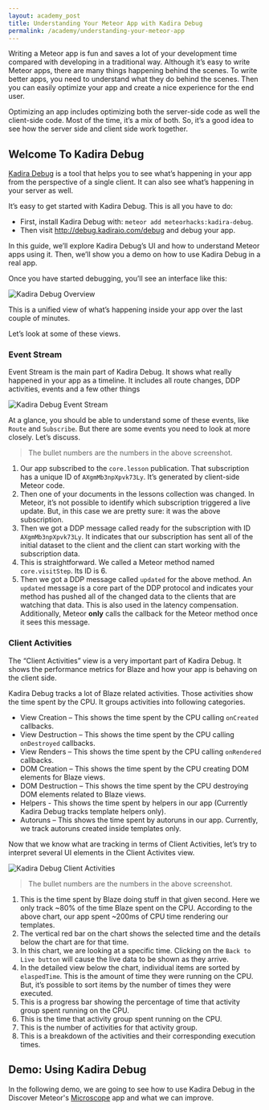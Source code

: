 ```yaml
---
layout: academy_post
title: Understanding Your Meteor App with Kadira Debug
permalink: /academy/understanding-your-meteor-app
---
```


Writing a Meteor app is fun and saves a lot of your development time compared with developing in a traditional way. Although it’s easy to write Meteor apps, there are many things happening behind the scenes. To write better apps, you need to understand what they do behind the scenes. Then you can easily optimize your app and create a nice experience for the end user.

Optimizing an app includes optimizing both the server-side code as well the client-side code. Most of the time, it’s a mix of both. So, it’s a good idea to see how the server side and client side work together.

## Welcome To Kadira Debug

[Kadira Debug](https://github.com/meteorhacks/kadira-debug) is a tool that helps you to see what’s happening in your app from the perspective of a single client. It can also see what’s happening in your server as well.

It’s easy to get started with Kadira Debug. This is all you have to do:

* First, install Kadira Debug with: `meteor add meteorhacks:kadira-debug`.
* Then visit <http://debug.kadiraio.com/debug> and debug your app.

In this guide, we’ll explore Kadira Debug’s UI and how to understand Meteor apps using it. Then, we’ll show you a demo on how to use Kadira Debug in a real app.

Once you have started debugging, you’ll see an interface like this:

![Kadira Debug Overview](https://cldup.com/dUFEpALoYz.png)

This is a unified view of what’s happening inside your app over the last couple of minutes.

Let’s look at some of these views.

### Event Stream

Event Stream is the main part of Kadira Debug. It shows what really happened in your app as a timeline. It includes all route changes, DDP activities, events and a few other things

<img src="https://cldup.com/B0cHgsa2x7.png" style="max-width: 500px" alt="Kadira Debug Event Stream" />

At a glance, you should be able to understand some of these events, like `Route` and `Subscribe`. But there are some events you need to look at more closely. Let’s discuss.

> The bullet numbers are the numbers in the above screenshot.

1. Our app subscribed to the `core.lesson` publication. That subscription has a unique ID of `AXgmMb3npXpvk73Ly`. It’s generated by client-side Meteor code.
2. Then one of your documents in the lessons collection was changed. In Meteor, it’s not possible to identify which subscription triggered a live update. But, in this case we are pretty sure: it was the above subscription.
3. Then we got a DDP message called ready for the subscription with ID `AXgmMb3npXpvk73Ly`. It indicates that our subscription has sent all of the initial dataset to the client and the client can start working with the subscription data.
4. This is straightforward. We called a Meteor method named `core.visitStep`. Its ID is 6.
5. Then we got a DDP message called `updated` for the above method. An `updated` message is a core part of the DDP protocol and indicates your method has pushed all of the changed data to the clients that are watching that data. This is also used in the latency compensation. Additionally, Meteor **only** calls the callback for the Meteor method once it sees this message. 

### Client Activities

The “Client Activities” view is a very important part of Kadira Debug. It shows the performance metrics for Blaze and how your app is behaving on the client side.

Kadira Debug tracks a lot of Blaze related activities. Those activities show the time spent by the CPU. It groups activities into following categories.

* View Creation – This shows the time spent by the CPU calling `onCreated` callbacks.
* View Destruction – This shows the time spent by the CPU calling `onDestroyed` callbacks.
* View Renders – This shows the time spent by the CPU calling `onRendered` callbacks.
* DOM Creation – This shows the time spent by the CPU creating DOM elements for Blaze views.
* DOM Destruction – This shows the time spent by the CPU destroying DOM elements related to Blaze views.
* Helpers - This shows the time spent by helpers in our app (Currently Kadira Debug tracks template helpers only).
* Autoruns – This shows the time spent by autoruns in our app. Currently, we track autoruns created inside templates only.

Now that we know what are tracking in terms of Client Activities, let’s try to interpret several UI elements in the Client Activites view.

<img src="https://cldup.com/RZbUR8WFA5.png" style="max-width: 700px" alt="Kadira Debug Client Activities" />

> The bullet numbers are the numbers in the above screenshot.

1. This is the time spent by Blaze doing stuff in that given second. Here we only track ~80% of the time Blaze spent on the CPU. According to the above chart, our app spent ~200ms of CPU time rendering our templates.
2. The vertical red bar on the chart shows the selected time and the details below the chart are for that time.
3. In this chart, we are looking at a specific time. Clicking on the `Back to Live button` will cause the live data  to be shown as they arrive.
4. In the detailed view below the chart, individual items are sorted by `elaspedTime`. This is the amount of time they were running on the CPU. But, it’s possible to sort items by the number of times they were executed.
5. This is a progress bar showing the percentage of time that activity group spent running on the CPU.
6. This is the time that activity group spent running on the CPU.
7. This is the number of activities for that activity group.
8. This is a breakdown of the activities and their corresponding execution times.

## Demo: Using Kadira Debug

In the following demo, we are going to see how to use Kadira Debug in the Discover Meteor's [Microscope](https://github.com/DiscoverMeteor/Microscope) app and what we can improve.
